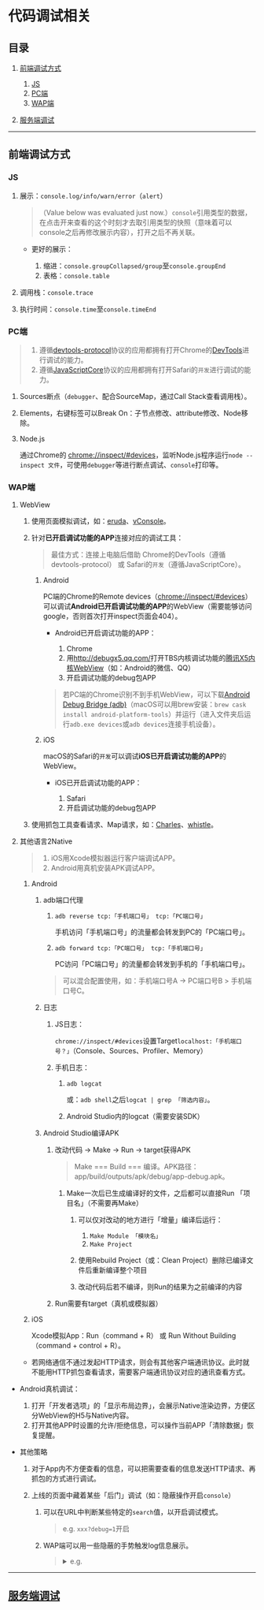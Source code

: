 # 代码调试相关

## 目录
1. [前端调试方式](#前端调试方式)

    1. [JS](#js)
    1. [PC端](#pc端)
    1. [WAP端](#wap端)
1. [服务端调试](#服务端调试)

---
## 前端调试方式

### JS
1. 展示：`console.log/info/warn/error`（`alert`）

    >（Value below was evaluated just now.）`console`引用类型的数据，在点击开来查看的这个时刻才去取引用类型的快照（意味着可以console之后再修改展示内容），打开之后不再关联。

    - 更好的展示：

        1. 缩进：`console.groupCollapsed/group`至`console.groupEnd`
        2. 表格：`console.table`
2. 调用栈：`console.trace`
3. 执行时间：`console.time`至`console.timeEnd`

### PC端
>1. 遵循[devtools-protocol](https://github.com/chromedevtools/devtools-protocol)协议的应用都拥有打开Chrome的[DevTools](https://developers.google.com/web/tools/chrome-devtools)进行调试的能力。
>2. 遵循[JavaScriptCore](https://developer.apple.com/documentation/javascriptcore)协议的应用都拥有打开Safari的`开发`进行调试的能力。

1. Sources断点（`debugger`、配合SourceMap，通过Call Stack查看调用栈）。
2. Elements，右键标签可以Break On：子节点修改、attribute修改、Node移除。
3. Node.js

    通过Chrome的 <chrome://inspect/#devices>，监听Node.js程序运行`node --inspect 文件`，可使用`debugger`等进行断点调试、`console`打印等。

### WAP端
1. WebView

    1. 使用页面模拟调试，如：[eruda](https://github.com/liriliri/eruda)、[vConsole](https://github.com/Tencent/vConsole)。
    2. 针对**已开启调试功能的APP**连接对应的调试工具：

        >最佳方式：连接上电脑后借助 Chrome的DevTools（遵循devtools-protocol） 或 Safari的`开发`（遵循JavaScriptCore）。

        1. Android

            PC端的Chrome的Remote devices（<chrome://inspect/#devices>）可以调试**Android已开启调试功能的APP**的WebView（需要能够访问google，否则首次打开inspect页面会404）。

            - Android已开启调试功能的APP：

                1. Chrome
                2. 用<http://debugx5.qq.com/>打开TBS内核调试功能的[腾讯X5内核WebView](https://x5.tencent.com/)（如：Android的微信、QQ）
                3. 开启调试功能的debug包APP

            >若PC端的Chrome识别不到手机WebView，可以下载[Android Debug Bridge (adb)](https://developer.android.google.cn/studio/releases/platform-tools.html?hl=zh-cn#downloads)（macOS可以用brew安装：`brew cask install android-platform-tools`）并运行（进入文件夹后运行`adb.exe devices`或`adb devices`连接手机设备）。
        2. iOS

            macOS的Safari的`开发`可以调试**iOS已开启调试功能的APP**的WebView。

            - iOS已开启调试功能的APP：

                1. Safari
                2. 开启调试功能的debug包APP
    3. 使用抓包工具查看请求、Map请求，如：[Charles](https://github.com/realgeoffrey/knowledge/blob/master/工具使用/Charles使用/README.md#charles使用)、[whistle](https://github.com/realgeoffrey/knowledge/blob/master/工具使用/whistle使用/README.md#whistle使用)。
2. 其他语言2Native

    >1. iOS用Xcode模拟器运行客户端调试APP。
    >2. Android用真机安装APK调试APP。

    1. Android

        1. adb端口代理

            1. `adb reverse tcp:「手机端口号」 tcp:「PC端口号」`

                手机访问「手机端口号」的流量都会转发到PC的「PC端口号」。
            2. `adb forward tcp:「PC端口号」 tcp:「手机端口号」`

                PC访问「PC端口号」的流量都会转发到手机的「手机端口号」。

            >可以混合配置使用，如：手机端口号A -> PC端口号B > 手机端口号C。
        2. 日志

            1. JS日志：

                `chrome://inspect/#devices`设置Target`localhost:「手机端口号？」`（Console、Sources、Profiler、Memory）
            2. 手机日志：

                1. `adb logcat`

                    或：`adb shell`之后`logcat | grep 「筛选内容」`。
                2. Android Studio内的logcat（需要安装SDK）
        3. Android Studio编译APK

            1. 改动代码 -> Make -> Run -> target获得APK

                >Make === Build === 编译。APK路径：app/build/outputs/apk/debug/app-debug.apk。

                1. Make一次后已生成编译好的文件，之后都可以直接Run 「项目名」（不需要再Make）

                    1. 可以仅对改动的地方进行「增量」编译后运行：

                        1. `Make Module 「模块名」`
                        2. `Make Project`
                    2. 使用Rebuild Project（或：Clean Project）删除已编译文件后重新编译整个项目
                    3. 改动代码后若不编译，则Run的结果为之前编译的内容
            2. Run需要有target（真机或模拟器）
    2. iOS

        Xcode模拟App：Run（command + R） 或 Run Without Building（command + control + R）。

    - 若网络通信不通过发起HTTP请求，则会有其他客户端通讯协议。此时就不能用HTTP抓包查看请求，需要客户端通讯协议对应的通讯查看方式。

- Android真机调试：

    1. 打开「开发者选项」的「显示布局边界」，会展示Native渲染边界，方便区分WebView的H5与Native内容。
    2. 打开其他APP时设置的允许/拒绝信息，可以操作当前APP「清除数据」恢复提醒。

- 其他策略

    1. 对于App内不方便查看的信息，可以把需要查看的信息发送HTTP请求、再抓包的方式进行调试。
    2. 上线的页面中藏着某些「后门」调试（如：隐蔽操作开启`console`）

        1. 可以在URL中判断某些特定的`search`值，以开启调试模式。

            >e.g. `xxx?debug=1`开启
        2. WAP端可以用一些隐蔽的手势触发log信息展示。

            ><details>
            ><summary>e.g.</summary>
            >
            >```javascript
            >let consolelogId = 0
            >
            >function wapConsole () {
            >  if (event.touches.length >= 4) {    // 4个触发点以上
            >    consolelogId += 1
            >
            >    if (consolelogId >= 2) {    // 2次以上触发
            >      // 展示隐藏的调试信息
            >      const newScript = document.createElement('script')
            >      const appendPlace = document.getElementsByTagName('body')[0] || document.getElementsByTagName('head')[0]
            >
            >      newScript.onload = function () { // 只能保证加载完成，但不能判断是否执行
            >        eruda.init()   // new VConsole()
            >        newScript.onload = null
            >      }
            >
            >      // onerror表示加载失败
            >
            >      newScript.src = '//unpkg.com/eruda'    // '//unpkg.com/vconsole'
            >
            >      appendPlace.appendChild(newScript)
            >
            >      document.removeEventListener('touchstart', wapConsole, false)
            >    }
            >  }
            >}
            >
            >document.addEventListener('touchstart', wapConsole, false)
            >```
            ></details>

---
## [服务端调试](https://github.com/realgeoffrey/knowledge/blob/master/网站前端/服务端相关/README.md#接口错误排查)

